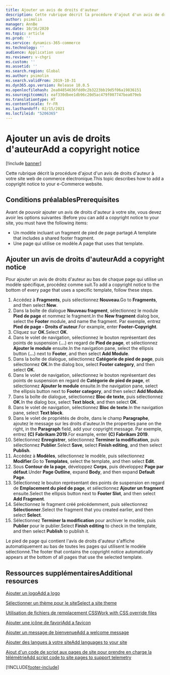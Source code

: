```yaml
---
title: Ajouter un avis de droits d'auteur
description: Cette rubrique décrit la procédure d'ajout d'un avis de droits d'auteur à votre site web de commerce électronique.
author: psimolin
manager: AnnBe
ms.date: 10/16/2020
ms.topic: article
ms.prod: ''
ms.service: dynamics-365-commerce
ms.technology: ''
audience: Application user
ms.reviewer: v-chgri
ms.custom: ''
ms.assetid: ''
ms.search.region: Global
ms.author: psimolin
ms.search.validFrom: 2019-10-31
ms.dyn365.ops.version: Release 10.0.5
ms.openlocfilehash: 2ea04854636fdd0c2b3223bb19d5f06a19836151
ms.sourcegitcommit: eaf330dbee1db96c20d5ac479f007747bea079eb
ms.translationtype: HT
ms.contentlocale: fr-FR
ms.lasthandoff: 02/15/2021
ms.locfileid: "5206365"
---
```

# <a name="add-a-copyright-notice"></a><span data-ttu-id="87a07-103">Ajouter un avis de droits d'auteur</span><span class="sxs-lookup"><span data-stu-id="87a07-103">Add a copyright notice</span></span>

[!include [banner](includes/banner.md)]

<span data-ttu-id="87a07-104">Cette rubrique décrit la procédure d'ajout d'un avis de droits d'auteur à votre site web de commerce électronique.</span><span class="sxs-lookup"><span data-stu-id="87a07-104">This topic describes how to add a copyright notice to your e-Commerce website.</span></span>

## <a name="prerequisites"></a><span data-ttu-id="87a07-105">Conditions préalables</span><span class="sxs-lookup"><span data-stu-id="87a07-105">Prerequisites</span></span>

<span data-ttu-id="87a07-106">Avant de pouvoir ajouter un avis de droits d'auteur à votre site, vous devez avoir les options suivantes :</span><span class="sxs-lookup"><span data-stu-id="87a07-106">Before you can add a copyright notice to your site, you must have the following items:</span></span>

- <span data-ttu-id="87a07-107">Un modèle incluant un fragment de pied de page partagé.</span><span class="sxs-lookup"><span data-stu-id="87a07-107">A template that includes a shared footer fragment.</span></span>
- <span data-ttu-id="87a07-108">Une page qui utilise ce modèle.</span><span class="sxs-lookup"><span data-stu-id="87a07-108">A page that uses that template.</span></span>

## <a name="add-a-copyright-notice"></a><span data-ttu-id="87a07-109">Ajouter un avis de droits d'auteur</span><span class="sxs-lookup"><span data-stu-id="87a07-109">Add a copyright notice</span></span>

<span data-ttu-id="87a07-110">Pour ajouter un avis de droits d'auteur au bas de chaque page qui utilise un modèle spécifique, procédez comme suit.</span><span class="sxs-lookup"><span data-stu-id="87a07-110">To add a copyright notice to the bottom of every page that uses a specific template, follow these steps.</span></span>

1. <span data-ttu-id="87a07-111">Accédez à **Fragments**, puis sélectionnez **Nouveau**.</span><span class="sxs-lookup"><span data-stu-id="87a07-111">Go to **Fragments**, and then select **New**.</span></span>
1. <span data-ttu-id="87a07-112">Dans la boîte de dialogue **Nouveau fragment**, sélectionnez le module **Pied de page** et nommez le fragment.</span><span class="sxs-lookup"><span data-stu-id="87a07-112">In the **New fragment** dialog box, select the **Footer** module, and name the fragment.</span></span> <span data-ttu-id="87a07-113">Par exemple, entrez **Pied de page - Droits d'auteur**.</span><span class="sxs-lookup"><span data-stu-id="87a07-113">For example, enter **Footer-Copyright**.</span></span>
1. <span data-ttu-id="87a07-114">Cliquez sur **OK**.</span><span class="sxs-lookup"><span data-stu-id="87a07-114">Select **OK**.</span></span>
1. <span data-ttu-id="87a07-115">Dans le volet de navigation, sélectionnez le bouton représentant des points de suspension (**...**) en regard de **Pied de page**, et sélectionnez **Ajouter le module** ensuite.</span><span class="sxs-lookup"><span data-stu-id="87a07-115">In the navigation pane, select the ellipsis button (**...**) next to **Footer**, and then select **Add Module**.</span></span>
1. <span data-ttu-id="87a07-116">Dans la boîte de dialogue, sélectionnez **Catégorie de pied de page**, puis sélectionnez **OK**.</span><span class="sxs-lookup"><span data-stu-id="87a07-116">In the dialog box, select **Footer category**, and then select **OK**.</span></span>
1. <span data-ttu-id="87a07-117">Dans le volet de navigation, sélectionnez le bouton représentant des points de suspension en regard de **Catégorie de pied de page**, et sélectionnez **Ajouter le module** ensuite.</span><span class="sxs-lookup"><span data-stu-id="87a07-117">In the navigation pane, select the ellipsis button next to **Footer category**, and then select **Add Module**.</span></span>
1. <span data-ttu-id="87a07-118">Dans la boîte de dialogue, sélectionnez **Bloc de texte**, puis sélectionnez **OK**.</span><span class="sxs-lookup"><span data-stu-id="87a07-118">In the dialog box, select **Text block**, and then select **OK**.</span></span>
1. <span data-ttu-id="87a07-119">Dans le volet de navigation, sélectionnez **Bloc de texte**.</span><span class="sxs-lookup"><span data-stu-id="87a07-119">In the navigation pane, select **Text block**.</span></span>
1. <span data-ttu-id="87a07-120">Dans le volet de propriétés de droite, dans le champ **Paragraphe**, ajoutez le message sur les droits d'auteur.</span><span class="sxs-lookup"><span data-stu-id="87a07-120">In the properties pane on the right, in the **Paragraph** field, add your copyright message.</span></span> <span data-ttu-id="87a07-121">Par exemple, entrez **(C) Fabrikam 2019**.</span><span class="sxs-lookup"><span data-stu-id="87a07-121">For example, enter **(C) Fabrikam 2019**.</span></span>
1. <span data-ttu-id="87a07-122">Sélectionnez **Enregistrer**, sélectionnez **Terminer la modification**, puis sélectionnez **Publier**.</span><span class="sxs-lookup"><span data-stu-id="87a07-122">Select **Save**, select **Finish editing**, and then select **Publish**.</span></span>
1. <span data-ttu-id="87a07-123">Accédez à **Modèles**, sélectionnez le modèle, puis sélectionnez **Modifier**.</span><span class="sxs-lookup"><span data-stu-id="87a07-123">Go to **Templates**, select the template, and then select **Edit**.</span></span>
1. <span data-ttu-id="87a07-124">Sous **Contour de la page**, développez **Corps**, puis développez **Page par défaut**.</span><span class="sxs-lookup"><span data-stu-id="87a07-124">Under **Page Outline**, expand **Body**, and then expand **Default Page**.</span></span>
1. <span data-ttu-id="87a07-125">Sélectionnez le bouton représentant des points de suspension en regard de **Emplacement du pied de page**, et sélectionnez **Ajouter un fragment** ensuite.</span><span class="sxs-lookup"><span data-stu-id="87a07-125">Select the ellipsis button next to **Footer Slot**, and then select **Add Fragment**.</span></span>
1. <span data-ttu-id="87a07-126">Sélectionnez le fragment créé précédemment, puis sélectionnez **Sélectionner**.</span><span class="sxs-lookup"><span data-stu-id="87a07-126">Select the fragment that you created earlier, and then select **Select**.</span></span>
1. <span data-ttu-id="87a07-127">Sélectionnez **Terminer la modification** pour archiver le modèle, puis **Publier** pour le publier.</span><span class="sxs-lookup"><span data-stu-id="87a07-127">Select **Finish editing** to check in the template, and then select **Publish** to publish it.</span></span>

<span data-ttu-id="87a07-128">Le pied de page qui contient l'avis de droits d'auteur s'affiche automatiquement au bas de toutes les pages qui utilisent le modèle sélectionné.</span><span class="sxs-lookup"><span data-stu-id="87a07-128">The footer that contains the copyright notice automatically appears at the bottom of all pages that use the selected template.</span></span>

## <a name="additional-resources"></a><span data-ttu-id="87a07-129">Ressources supplémentaires</span><span class="sxs-lookup"><span data-stu-id="87a07-129">Additional resources</span></span>

[<span data-ttu-id="87a07-130">Ajouter un logo</span><span class="sxs-lookup"><span data-stu-id="87a07-130">Add a logo</span></span>](add-logo.md)

[<span data-ttu-id="87a07-131">Sélectionner un thème pour le site</span><span class="sxs-lookup"><span data-stu-id="87a07-131">Select a site theme</span></span>](select-site-theme.md)

[<span data-ttu-id="87a07-132">Utilisation de fichiers de remplacement CSS</span><span class="sxs-lookup"><span data-stu-id="87a07-132">Work with CSS override files</span></span>](css-override-files.md)

[<span data-ttu-id="87a07-133">Ajouter une icône de favori</span><span class="sxs-lookup"><span data-stu-id="87a07-133">Add a favicon</span></span>](add-favicon.md)

[<span data-ttu-id="87a07-134">Ajouter un message de bienvenue</span><span class="sxs-lookup"><span data-stu-id="87a07-134">Add a welcome message</span></span>](add-welcome-message.md)

[<span data-ttu-id="87a07-135">Ajouter des langues à votre site</span><span class="sxs-lookup"><span data-stu-id="87a07-135">Add languages to your site</span></span>](add-languages-to-site.md)

[<span data-ttu-id="87a07-136">Ajout d'un code de script aux pages de site pour prendre en charge la télémétrie</span><span class="sxs-lookup"><span data-stu-id="87a07-136">Add script code to site pages to support telemetry</span></span>](add-telemetry.md)



[!INCLUDE[footer-include](../includes/footer-banner.md)]